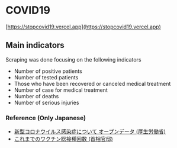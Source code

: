 # COVID19

[https://stopcovid19.vercel.app](https://stopcovid19.vercel.app)

## Main indicators

Scraping was done focusing on the following indicators

- Number of positive patients
- Number of tested patients
- Those who have been recovered or canceled medical treatment
- Number of case for medical treatment
- Number of deaths
- Number of serious injuries

### Reference (Only Japanese)

- [新型コロナウイルス感染症について オープンデータ (厚生労働省)](https://www.mhlw.go.jp/stf/covid-19/open-data.html)
- [これまでのワクチン総接種回数 (首相官邸)](https://www.kantei.go.jp/jp/headline/kansensho/vaccine.html)
